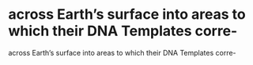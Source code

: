# across Earth’s surface into areas to which their DNA Templates corre-

across Earth’s surface into areas to which their DNA Templates corre-